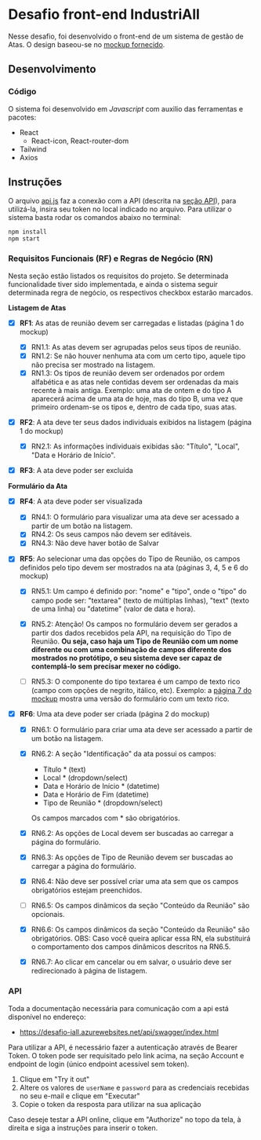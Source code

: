 # Desafio front-end IndustriAll

Nesse desafio, foi desenvolvido o front-end de um sistema de gestão de Atas. O design baseou-se no [mockup fornecido](https://www.figma.com/file/kfO4pi7kyCRjuZQV3WMtcy/iMeets).


## Desenvolvimento

### Código

O sistema foi desenvolvido em _Javascript_ com auxilio das ferramentas e pacotes:
- React
  - React-icon, React-router-dom
- Tailwind
- Axios

## Instruções

O arquivo [api.js](./src/services/api.js) faz a conexão com a API (descrita na [seção API](#API)), para utilizá-la, insira seu token no local indicado no arquivo.
Para utilizar o sistema basta rodar os comandos abaixo no terminal:
```
npm install
npm start
```

### Requisitos Funcionais (RF) e Regras de Negócio (RN)
Nesta seção estão listados os requisitos do projeto. Se determinada funcionalidade tiver sido implementada, e ainda o sistema seguir determinada regra de negócio, os respectivos checkbox estarão marcados.

**Listagem de Atas**

- [x] **RF1**: As atas de reunião devem ser carregadas e listadas (página 1 do mockup)

  - [x] RN1.1: As atas devem ser agrupadas pelos seus tipos de reunião.
  - [x] RN1.2: Se não houver nenhuma ata com um certo tipo, aquele tipo não precisa ser mostrado na listagem.
  - [x] RN1.3: Os tipos de reunião devem ser ordenados por ordem alfabética e as atas nele contidas devem ser ordenadas da mais recente à mais antiga.
    Exemplo: uma ata de ontem e do tipo A aparecerá acima de uma ata de hoje, mas do tipo B, uma vez que primeiro ordenam-se os tipos e, dentro de cada tipo, suas atas.

- [x] **RF2**: A ata deve ter seus dados individuais exibidos na listagem (página 1 do mockup)

  - [x] RN2.1: As informações individuais exibidas são: "Título", "Local", "Data e Horário de Início".

- [x] **RF3**: A ata deve poder ser excluída

**Formulário da Ata**

- [x] **RF4**: A ata deve poder ser visualizada

  - [x] RN4.1: O formulário para visualizar uma ata deve ser acessado a partir de um botão na listagem.
  - [x] RN4.2: Os seus campos não devem ser editáveis.
  - [x] RN4.3: Não deve haver botão de Salvar

- [x] **RF5**: Ao selecionar uma das opções do Tipo de Reunião, os campos definidos pelo tipo devem ser mostrados na ata (páginas 3, 4, 5 e 6 do mockup)

  - [x] RN5.1: Um campo é definido por: "nome" e "tipo", onde o "tipo" do campo pode ser: "textarea" (texto de múltiplas linhas), "text" (texto de uma linha) ou "datetime" (valor de data e hora).

  - [x] RN5.2: Atenção! Os campos no formulário devem ser gerados a partir dos dados recebidos pela API, na requisição do Tipo de Reunião. **Ou seja, caso haja um Tipo de Reunião com um nome diferente ou com uma combinação de campos diferente dos mostrados no protótipo, o seu sistema deve ser capaz de contemplá-lo sem precisar mexer no código.**

  - [ ] RN5.3: O componente do tipo textarea é um campo de texto rico (campo com opções de negrito, itálico, etc). Exemplo: a [página 7 do mockup](https://www.figma.com/file/kfO4pi7kyCRjuZQV3WMtcy/iMeets?node-id=81%3A371) mostra uma versão do formulário com um texto rico.

- [x] **RF6**: Uma ata deve poder ser criada (página 2 do mockup)

  - [x] RN6.1: O formulário para criar uma ata deve ser acessado a partir de um botão na listagem.
  - [x] RN6.2: A seção "Identificação" da ata possui os campos:

    - Título \* (text)
    - Local \* (dropdown/select)
    - Data e Horário de Início \* (datetime)
    - Data e Horário de Fim (datetime)
    - Tipo de Reunião \* (dropdown/select)

    Os campos marcados com \* são obrigatórios.

  - [x] RN6.2: As opções de Local devem ser buscadas ao carregar a página do formulário.
  - [x] RN6.3: As opções de Tipo de Reunião devem ser buscadas ao carregar a página do formulário.
  - [x] RN6.4: Não deve ser possível criar uma ata sem que os campos obrigatórios estejam preenchidos.
  - [ ] RN6.5: Os campos dinâmicos da seção "Conteúdo da Reunião" são opcionais.
  - [x] RN6.6: Os campos dinâmicos da seção "Conteúdo da Reunião" são obrigatórios. OBS: Caso você queira aplicar essa RN, ela substituirá o comportamento dos campos dinâmicos descritos na RN6.5.
  - [x] RN6.7: Ao clicar em cancelar ou em salvar, o usuário deve ser redirecionado à página de listagem.

### API

Toda a documentação necessária para comunicação com a api está disponível no endereço:

- https://desafio-iall.azurewebsites.net/api/swagger/index.html

Para utilizar a API, é necessário fazer a autenticação através de Bearer Token. O token pode ser requisitado pelo link acima, na seção Account e endpoint de login (único endpoint acessível sem token).

1. Clique em "Try it out"
2. Altere os valores de `userName` e `password` para as credenciais recebidas no seu e-mail e clique em "Executar"
3. Copie o token da resposta para utilizar na sua aplicação

Caso deseje testar a API online, clique em "Authorize" no topo da tela, à direita e siga a instruções para inserir o token.
